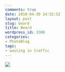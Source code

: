 ```yaml
---
comments: true
date: 2010-04-30 14:32:52
layout: post
slug: beard
title: Beard
wordpress_id: 3300
categories:
- PhotoBlog
tags:
- waiting in traffic
---
```


![](http://ryanfitzer.com/main/wp-content/uploads/2010/04/2010-04-30-at-12-41-49.jpg)

